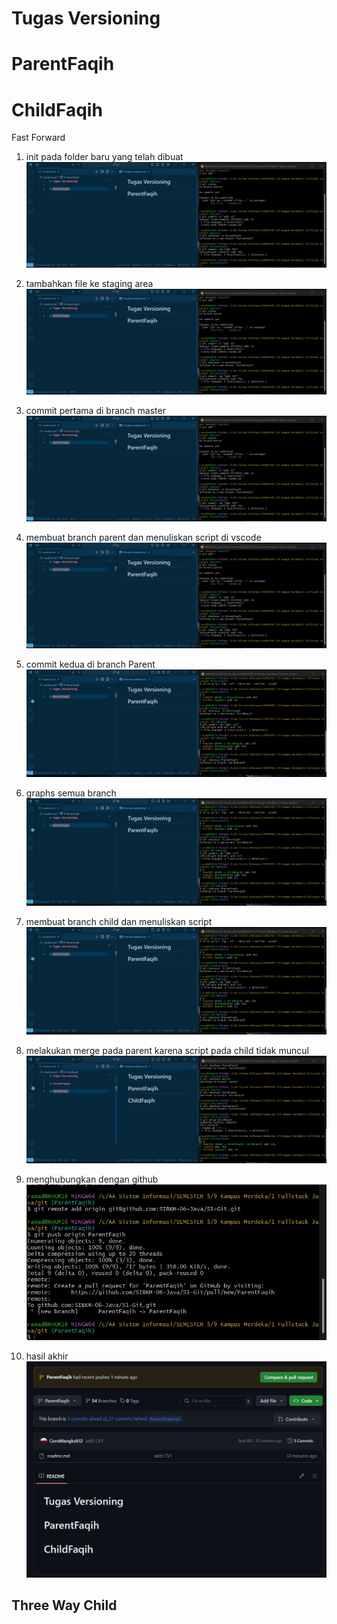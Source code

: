 # Tugas Versioning

# ParentFaqih

# ChildFaqih

Fast Forward

1. init pada folder baru yang telah dibuat
![alt text](img/1.jpg)

2. tambahkan file ke staging area
![alt text](img/1.jpg)

3. commit pertama di branch master
![alt text](img/1.jpg)

4. membuat branch parent dan menuliskan script di vscode
![alt text](img/1.jpg)

5. commit kedua di branch Parent
![alt text](img/2.jpg)

6. graphs semua branch
![alt text](img/2.jpg)

7. membuat branch child dan menuliskan script
![alt text](img/2.jpg)

8. melakukan merge pada parent karena script pada child tidak muncul
![alt text](img/4.jpg)

9. menghubungkan dengan github
![alt text](img/5.jpg)

10. hasil akhir
![alt text](img/6.jpg)


## Three Way Child